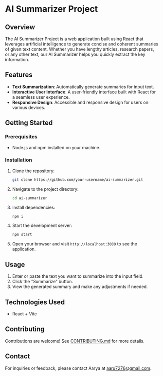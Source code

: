 # AI Summarizer Project

## Overview

The AI Summarizer Project is a web application built using React that leverages artificial intelligence to generate concise and coherent summaries of given text content. Whether you have lengthy articles, research papers, or any other text, our AI Summarizer helps you quickly extract the key information.

## Features

- **Text Summarization**: Automatically generate summaries for input text.
- **Interactive User Interface**: A user-friendly interface built with React for a seamless user experience.
- **Responsive Design**: Accessible and responsive design for users on various devices.

## Getting Started

### Prerequisites

- Node.js and npm installed on your machine.

### Installation

1. Clone the repository:

    ```bash
    git clone https://github.com/your-username/ai-summarizer.git
    ```

2. Navigate to the project directory:

    ```bash
    cd ai-summarizer
    ```

3. Install dependencies:

    ```bash
    npm i
    ```

4. Start the development server:

    ```bash
    npm start
    ```

5. Open your browser and visit `http://localhost:3000` to see the application.

## Usage

1. Enter or paste the text you want to summarize into the input field.
2. Click the "Summarize" button.
3. View the generated summary and make any adjustments if needed.

## Technologies Used

- React + Vite

## Contributing

Contributions are welcome! See [CONTRIBUTING.md](CONTRIBUTING.md) for more details.

## Contact

For inquiries or feedback, please contact Aarya at aaru7276@gmail.com.
